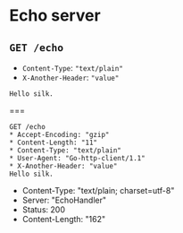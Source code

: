 # Echo server

## `GET /echo`

* `Content-Type`: `"text/plain"`
* `X-Another-Header`: `"value"`

```
Hello silk.
```

===

```
GET /echo
* Accept-Encoding: "gzip"
* Content-Length: "11"
* Content-Type: "text/plain"
* User-Agent: "Go-http-client/1.1"
* X-Another-Header: "value"
Hello silk.
```

* Content-Type: "text/plain; charset=utf-8"
* Server: "EchoHandler"
* Status: 200
* Content-Length: "162"
